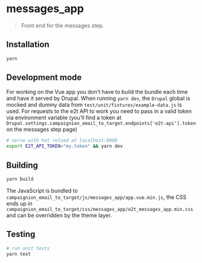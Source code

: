 # messages_app

> Front end for the messages step.

## Installation

``` bash
yarn
```

## Development mode

For working on the Vue app you don’t have to build the bundle each time and have it served by Drupal. When running `yarn dev`, the `Drupal` global is mocked and dummy data from `test/unit/fixtures/example-data.js` is used.
For requests to the e2t API to work you need to pass in a valid token via environment variable (you’ll find a token at `Drupal.settings.campaignion_email_to_target.endpoints['e2t-api'].token` on the messages step page)

``` bash
# serve with hot reload at localhost:8080
export E2T_API_TOKEN="my.token" && yarn dev
```

## Building

``` bash
yarn build
```

The JavaScript is bundled to `campaignion_email_to_target/js/messages_app/app.vue.min.js`, the CSS ends up in `campaignion_email_to_target/css/messages_app/e2t_messages_app.min.css` and can be overridden by the theme layer.

## Testing

``` bash
# run unit tests
yarn test
```
